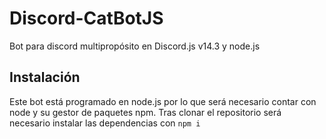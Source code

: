 # Discord-CatBotJS
Bot para discord multipropósito en Discord.js v14.3 y node.js
## Instalación
Este bot está programado en node.js por lo que será necesario contar con node y su gestor de paquetes npm.
Tras clonar el repositorio será necesario instalar las dependencias con `npm i`
